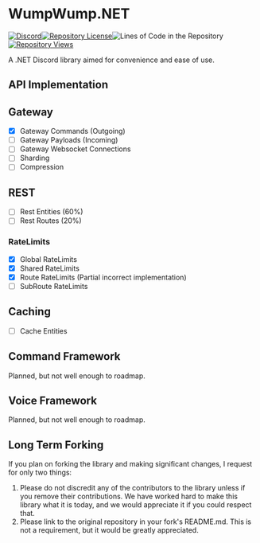 # WumpWump.NET

<a href="https://discord.gg/6bjPzA8P6h"><img src="https://img.shields.io/discord/1070516376046944286?style=flat-square&logo=discord&label=Discord" alt="Discord"></a><a href="/LICENSE"><img src="https://img.shields.io/github/license/OoLunar/WumpWump.NET?style=flat-square&logo=github" alt="Repository License"></a><img src="https://img.shields.io/endpoint?url=https%3A%2F%2Fghloc.vercel.app%2Fapi%2FOoLunar%2FWumpWump.NET%2Fbadge&style=flat-square&logo=github&label=Lines%20of%20Code" alt="Lines of Code in the Repository"><a href="https://github.com/OoLunar/CloudflareRouteTracker/"><img src="https://img.shields.io/endpoint?url=https%3A%2F%2Fcloudflare-route-tracker.oolunar.workers.dev%2Fgithub%2FOoLunar%2FWumpWump.NET&style=flat-square&label=Repository%20Views" alt="Repository Views"></a>

A .NET Discord library aimed for convenience and ease of use.

## API Implementation

## Gateway
- [x] Gateway Commands (Outgoing)
- [ ] Gateway Payloads (Incoming)
- [ ] Gateway Websocket Connections
- [ ] Sharding
- [ ] Compression

## REST
- [ ] Rest Entities (60%)
- [ ] Rest Routes (20%)

### RateLimits
- [x] Global RateLimits
- [x] Shared RateLimits
- [x] Route RateLimits (Partial incorrect implementation)
- [ ] SubRoute RateLimits

## Caching
- [ ] Cache Entities

## Command Framework
Planned, but not well enough to roadmap.

## Voice Framework
Planned, but not well enough to roadmap.

## Long Term Forking

If you plan on forking the library and making significant changes, I request for only two things:

1. Please do not discredit any of the contributors to the library unless if you remove their contributions. We have worked hard to make this library what it is today, and we would appreciate it if you could respect that.
2. Please link to the original repository in your fork's README.md. This is not a requirement, but it would be greatly appreciated.